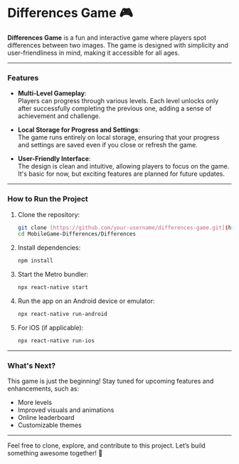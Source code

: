 # Differences Game 🎮  

**Differences Game** is a fun and interactive game where players spot differences between two images. The game is designed with simplicity and user-friendliness in mind, making it accessible for all ages.  

---

### **Features**  

- **Multi-Level Gameplay**:  
  Players can progress through various levels. Each level unlocks only after successfully completing the previous one, adding a sense of achievement and challenge.  

- **Local Storage for Progress and Settings**:  
  The game runs entirely on local storage, ensuring that your progress and settings are saved even if you close or refresh the game.  

- **User-Friendly Interface**:  
  The design is clean and intuitive, allowing players to focus on the game. It's basic for now, but exciting features are planned for future updates.  

---

### **How to Run the Project**  

1. Clone the repository:  
   ```bash
   git clone [https://github.com/your-username/differences-game.git](https://github.com/WELF9I/MobileGame-Differences.git)
   cd MobileGame-Differences/Differences
   ```  

2. Install dependencies:  
   ```bash
   npm install
   ```  

3. Start the Metro bundler:  
   ```bash
   npx react-native start
   ```  

4. Run the app on an Android device or emulator:  
   ```bash
   npx react-native run-android
   ```  

5. For iOS (if applicable):  
   ```bash
   npx react-native run-ios
   ```  

---

### **What's Next?**  
This game is just the beginning! Stay tuned for upcoming features and enhancements, such as:  
- More levels  
- Improved visuals and animations  
- Online leaderboard  
- Customizable themes  

---

Feel free to clone, explore, and contribute to this project. Let’s build something awesome together! 🚀  
